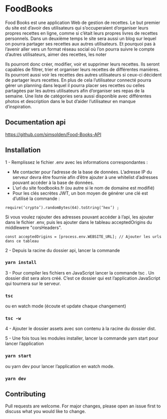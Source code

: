 # FoodBooks

Food Books est une application Web de gestion de recettes. Le but premier du site est d’avoir des utilisateurs qui s’occuperaient d’organiser leurs propres recettes en ligne, comme si c’était leurs propres livres de recettes personnels. Dans un deuxième temps le site sera aussi un blog sur lequel on pourra partager ses recettes aux autres utilisateurs. Et pourquoi pas à l’avenir aller vers un format réseau social où l’on pourra suivre le compte d’autres utilisateurs, aimer des recettes, les noter

Ils pourront donc créer, modifier, voir et supprimer leurs recettes. Ils seront capables de filtrer, trier et organiser leurs recettes de différentes manières. Ils pourront aussi voir les recettes des autres utilisateurs si ceux-ci décident de partager leurs recettes.
En plus de cela l’utilisateur connecté pourra gérer un planning dans lequel il pourra placer ses recettes ou celles partagées par les autres utilisateurs afin d’organiser ses repas de la semaine. Une liste de catégories sera aussi disponible avec différentes photos et description dans le but d’aider l’utilisateur en manque d’inspiration.

## Documentation api

https://github.com/simsolden/Food-Books-API

## Installation

1 - Remplissez le fichier .env avec les informations correspondantes :

- Me contacter pour l’adresse de la base de données. L’adresse IP du serveur devra être fournie afin d’être ajouter à une whitelist d’adresses pouvant accéder à la base de données.
- L’url du site foodbooks.fr (ou autre si le nom de domaine est modifié)
- Pour les clés secrètes JWT, un bon moyen de générer une clé est d’utilisé la commande :

```
require(‘crypto’).randomBytes(64).toString(‘hex’) ;
```

Si vous voulez rajouter des adresses pouvant accéder à l’api, les ajouter dans le fichier .env, puis les ajouter dans le tableau acceptedOrigins du middlewere "corsHeaders".

```
const acceptedOrigins = [process.env.WEBSITE_URL]; // Ajouter les urls dans ce tableau
```

2 - Depuis la racine du dossier api, lancer la commande

### `yarn install`

3 - Pour compiler les fichiers en JavaScript lancer la commande tsc . Un dossier dist sera alors créé. C’est ce dossier qui est l’application JavaScript qui tournera sur le serveur.

### `tsc`

ou en watch mode (écoute et update chaque changement)

### `tsc -w`

4 - Ajouter le dossier assets avec son contenu à la racine du dossier dist.

5 - Une fois tous les modules installer, lancer la commande yarn start pour lancer l’application

### `yarn start`

ou yarn dev pour lancer l’application en watch mode.

### `yarn dev`

## Contributing

Pull requests are welcome. For major changes, please open an issue first to discuss what you would like to change.
